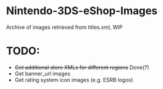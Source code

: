 # Nintendo-3DS-eShop-Images
Archive of images retrieved from titles.xml, WIP
# TODO:
* ~~Get additional store XMLs for different regions~~ Done(?)
* Get banner_url images
* Get rating system icon images (e.g. ESRB logos)
